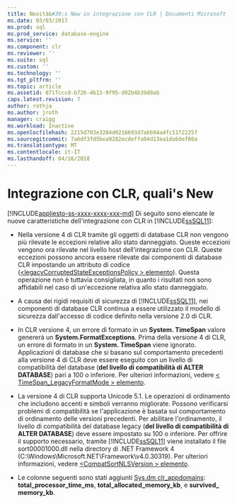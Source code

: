 ```yaml
---
title: Novità&#39;s New in integrazione con CLR | Documenti Microsoft
ms.date: 03/03/2017
ms.prod: sql
ms.prod_service: database-engine
ms.service: ''
ms.component: clr
ms.reviewer: ''
ms.suite: sql
ms.custom: ''
ms.technology: ''
ms.tgt_pltfrm: ''
ms.topic: article
ms.assetid: 871fcccd-b726-4b13-9f95-d02b4b39d8ab
caps.latest.revision: 7
author: rothja
ms.author: jroth
manager: craigg
ms.workload: Inactive
ms.openlocfilehash: 2215d703e3284d0216693d7abb94a4fc11f2225f
ms.sourcegitcommit: 7a6df3fd5bea9282ecdeffa94d13ea1da6def80a
ms.translationtype: MT
ms.contentlocale: it-IT
ms.lasthandoff: 04/16/2018
---
```

# <a name="clr-integration---what39s-new"></a>Integrazione con CLR, quali&#39;s New
[!INCLUDE[appliesto-ss-xxxx-xxxx-xxx-md](../../includes/appliesto-ss-xxxx-xxxx-xxx-md.md)]
  Di seguito sono elencate le nuove caratteristiche dell'integrazione con CLR in [!INCLUDE[ssSQL11](../../includes/sssql11-md.md)]:  
  
-   Nella versione 4 di CLR tramite gli oggetti di database CLR non vengono più rilevate le eccezioni relative allo stato danneggiato. Queste eccezioni vengono ora rilevate nel livello host dell'integrazione con CLR. Queste eccezioni possono ancora essere rilevate dai componenti di database CLR impostando un attributo di codice ([\<legacyCorruptedStateExceptionsPolicy > elemento](http://go.microsoft.com/fwlink/?LinkId=204954)). Questa operazione non è tuttavia consigliata, in quanto i risultati non sono affidabili nel caso di un'eccezione relativa allo stato danneggiato.  
  
-   A causa dei rigidi requisiti di sicurezza di [!INCLUDE[ssSQL11](../../includes/sssql11-md.md)], nei componenti di database CLR continua a essere utilizzato il modello di sicurezza dall'accesso di codice definito nella versione 2.0 di CLR.  
  
-   In CLR versione 4, un errore di formato in un **System. TimeSpan** valore genererà un **System.FormatExceptions**. Prima della versione 4 di CLR, un errore di formato in un **System. TimeSpan** viene ignorato. Applicazioni di database che si basano sul comportamento precedenti alla versione 4 di CLR deve essere eseguito con un livello di compatibilità del database (**del livello di compatibilità di ALTER DATABASE**) pari a 100 o inferiore. Per ulteriori informazioni, vedere [< TimeSpan_LegacyFormatMode > elemento](http://go.microsoft.com/fwlink/?LinkId=205109).  
  
-   La versione 4 di CLR supporta Unicode 5.1. Le operazioni di ordinamento che includono accenti e simboli verranno migliorate. Possono verificarsi problemi di compatibilità se l'applicazione è basata sul comportamento di ordinamento delle versioni precedenti. Per abilitare l'ordinamento, il livello di compatibilità del database legacy (**del livello di compatibilità di ALTER DATABASE**) deve essere impostato su 100 o inferiore. Per offrire il supporto necessario, tramite [!INCLUDE[ssSQL11](../../includes/sssql11-md.md)] viene installato il file sort00001000.dll nella directory di .NET Framework 4 (C:\Windows\Microsoft.NET\Framework\v4.0.30319). Per ulteriori informazioni, vedere [ \<CompatSortNLSVersion > elemento](http://go.microsoft.com/fwlink/?LinkId=205110).  
  
-   Le colonne seguenti sono stati aggiunti [Sys.dm clr_appdomains](../../relational-databases/system-dynamic-management-views/sys-dm-clr-appdomains-transact-sql.md): **total_processor_time_ms**, **total_allocated_memory_kb**, e **survived_ memory_kb**.  
  
  
